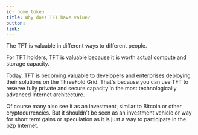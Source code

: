 ```yaml
---
id: home_token
title: Why does TFT have value?
button: 
link: 
---
```


The TFT is valuable in different ways to different people.

For TFT holders, TFT is valuable because it is worth actual compute and storage capacity.

Today, TFT is becoming valuable to developers and enterprises deploying their solutions on the ThreeFold Grid. That's because you can use TFT to reserve fully private and secure capacity in the most technologically advanced Internet architecture.

Of course many also see it as an investment, similar to Bitcoin or other cryptocurrencies. But it shouldn’t be seen as an investment vehicle or way for short term gains or speculation as it is just a way to participate in the p2p Internet.

